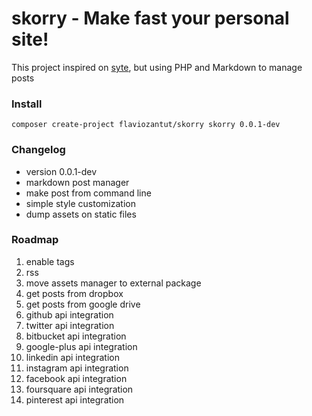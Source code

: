 # skorry - Make fast your personal site!

This project inspired on [syte](https://github.com/rigoneri/syte), but using PHP and Markdown to manage posts



### Install

    composer create-project flaviozantut/skorry skorry 0.0.1-dev




### Changelog

* version 0.0.1-dev
 * markdown post manager
 * make post from command line
 * simple style customization
 * dump assets on static files




### Roadmap

1. enable tags
1. rss
1. move assets manager to external package
1. get posts from dropbox
1. get posts from google drive
1. github api integration
1. twitter api integration
1. bitbucket api integration
1. google-plus api integration
1. linkedin api integration
1. instagram api integration
1. facebook api integration
1. foursquare api integration
1. pinterest api integration









